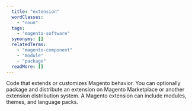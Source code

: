 ```yaml
---
  title: "extension"
  wordClasses:
    - "noun"
  tags:
    - "magento-software"
  synonyms: []
  relatedTerms:
    - "magento-component"
    - "module"
    - "package"
  readMore: []
---
```

Code that extends or customizes Magento behavior. You can optionally package and distribute an extension on Magento Marketplace or another extension distribution system. A Magento extension can include modules, themes, and language packs.
